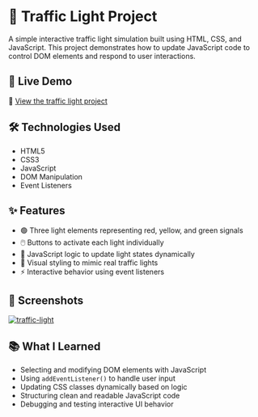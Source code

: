 # 🚦 Traffic Light Project

A simple interactive traffic light simulation built using HTML, CSS, and JavaScript. This project demonstrates how to update JavaScript code to control DOM elements and respond to user interactions.

## 🚀 Live Demo

🔗 [View the traffic light project](https://dash.generalassemb.ly/selkoc/update-the-javascript-code)

## 🛠️ Technologies Used

- HTML5  
- CSS3  
- JavaScript  
- DOM Manipulation  
- Event Listeners

## ✨ Features

- 🟢 Three light elements representing red, yellow, and green signals  
- 🖱️ Buttons to activate each light individually  
- 🔄 JavaScript logic to update light states dynamically  
- 🎨 Visual styling to mimic real traffic lights  
- ⚡ Interactive behavior using event listeners

## 📸 Screenshots

<a href="https://ibb.co/dwHS2pxg"><img src="https://i.ibb.co/dwHS2pxg/traffic-light.png" alt="traffic-light" border="0"></a>
## 📚 What I Learned

- Selecting and modifying DOM elements with JavaScript  
- Using `addEventListener()` to handle user input  
- Updating CSS classes dynamically based on logic  
- Structuring clean and readable JavaScript code  
- Debugging and testing interactive UI behavior
